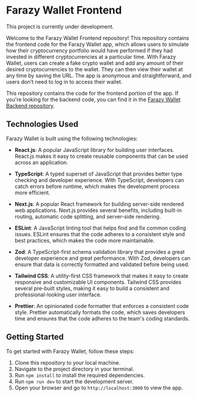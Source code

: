 # Farazy Wallet Frontend

This project is currently under development.

Welcome to the Farazy Wallet Frontend repository! This repository contains the frontend code for the Farazy Wallet app, which allows users to simulate how their cryptocurrency portfolio would have performed if they had invested in different cryptocurrencies at a particular time. With Farazy Wallet, users can create a fake crypto wallet and add any amount of their desired cryptocurrencies to the wallet. They can then view their wallet at any time by saving the URL. The app is anonymous and straightforward, and users don't need to log in to access their wallet.

This repository contains the code for the frontend portion of the app. If you're looking for the backend code, you can find it in the [Farazy Wallet Backend repository](https://github.com/yourusername/farazy-wallet-backend).

## Technologies Used

Farazy Wallet is built using the following technologies:

- **React.js**: A popular JavaScript library for building user interfaces. React.js makes it easy to create reusable components that can be used across an application.

- **TypeScript**: A typed superset of JavaScript that provides better type checking and developer experience. With TypeScript, developers can catch errors before runtime, which makes the development process more efficient.

- **Next.js**: A popular React framework for building server-side rendered web applications. Next.js provides several benefits, including built-in routing, automatic code splitting, and server-side rendering.

- **ESLint**: A JavaScript linting tool that helps find and fix common coding issues. ESLint ensures that the code adheres to a consistent style and best practices, which makes the code more maintainable.

- **Zod**: A TypeScript-first schema validation library that provides a great developer experience and great performance. With Zod, developers can ensure that data is correctly formatted and validated before being used.

- **Tailwind CSS**: A utility-first CSS framework that makes it easy to create responsive and customizable UI components. Tailwind CSS provides several pre-built styles, making it easy to build a consistent and professional-looking user interface.

- **Prettier**: An opinionated code formatter that enforces a consistent code style. Prettier automatically formats the code, which saves developers time and ensures that the code adheres to the team's coding standards.

## Getting Started

To get started with Farazy Wallet, follow these steps:

1. Clone this repository to your local machine.
2. Navigate to the project directory in your terminal.
3. Run `npm install` to install the required dependencies.
4. Run `npm run dev` to start the development server.
5. Open your browser and go to `http://localhost:3000` to view the app.



